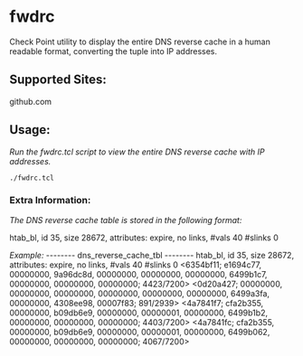 # fwdrc
Check Point utility to display the entire DNS reverse cache in a human readable format, converting the tuple into IP addresses.

## Supported Sites:
github.com

## Usage:

*Run the fwdrc.tcl script to view the entire DNS reverse cache with IP addresses.*

  `./fwdrc.tcl`

### Extra Information:
*The DNS reverse cache table is stored in the following format:*

htab_bl, id 35, size 28672, attributes: expire, no links, #vals 40 #slinks 0

*Example:*
-------- dns_reverse_cache_tbl --------
htab_bl, id 35, size 28672, attributes: expire, no links, #vals 40 #slinks 0
<6354bf11; e1694c77, 00000000, 9a96dc8d, 00000000, 00000000, 00000000, 6499b1c7, 00000000, 00000000, 00000000; 4423/7200>
<0d20a427; 00000000, 00000000, 00000000, 00000000, 00000000, 00000000, 6499a3fa, 00000000, 4308ee98, 00007f83; 891/2939>
<4a7841f7; cfa2b355, 00000000, b09db6e9, 00000000, 00000001, 00000000, 6499b1b2, 00000000, 00000000, 00000000; 4403/7200>
<4a7841fc; cfa2b355, 00000000, b09db6e9, 00000000, 00000001, 00000000, 6499b062, 00000000, 00000000, 00000000; 4067/7200>

